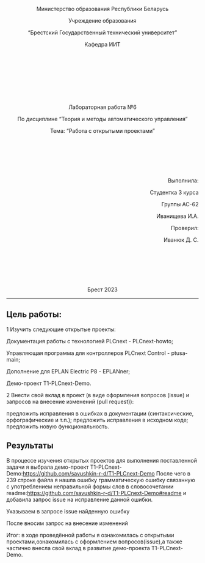 <p align="center"> Министерство образования Республики Беларусь</p>
<p align="center">Учреждение образования</p>
<p align="center">“Брестский Государственный технический университет”</p>
<p align="center">Кафедра ИИТ</p>
<br><br><br><br><br><br><br>
<p align="center">Лабораторная работа №6</p>
<p align="center">По дисциплине “Теория и методы автоматического управления”</p>
<p align="center">Тема: “Работа с открытыми проектами”</p>
<br><br><br><br><br>
<p align="right">Выполнила:</p>
<p align="right">Студентка 3 курса</p>
<p align="right">Группы АС-62</p>
<p align="right">Иванищева И.А.</p>
<p align="right">Проверил:</p>
<p align="right">Иванюк Д. С.</p>
<br><br><br><br><br>
<p align="center">Брест 2023</p>

---

## Цель работы:  
1 Изучить следующие открытые проекты:

Документация работы с технологией PLCnext - PLCnext-howto;

Управляющая программа для контроллеров PLCnext Control - ptusa-main;

Дополнение для EPLAN Electric P8 - EPLANner;

Демо-проект T1-PLCnext-Demo.

2 Внести свой вклад в проект (в виде оформления вопросов (issue) и запросов на внесение изменений (pull request)):

предложить исправления в ошибках в документации (синтаксические, орфографические и т.п.);
предложить исправления в исходном коде;
предложить новую функциональность.

## Результаты 

В процессе изучения открытых проектов для выполнения поставленной задачи я выбрала демо-проект T1-PLCnext-Demo:https://github.com/savushkin-r-d/T1-PLCnext-Demo
 После чего в 239 cтроке файла я нашла ошибку грамматическую ошибку связанную с употреблением неправильной формы слов в словосочетании readme:https://github.com/savushkin-r-d/T1-PLCnext-Demo#readme и добавила запрос issue на исправление данной ошибки.
 
 Указываем в запросе issue найденную ошибку

 После вносим запрос на внесение изменений

Итог: в ходе проведённой работы я ознакомилась с открытыми проектами,ознакомилась с оформлением вопросов(issue),а также частично внесла свой вклад в развитие демо-проекта T1-PLCnext-Demo. 

